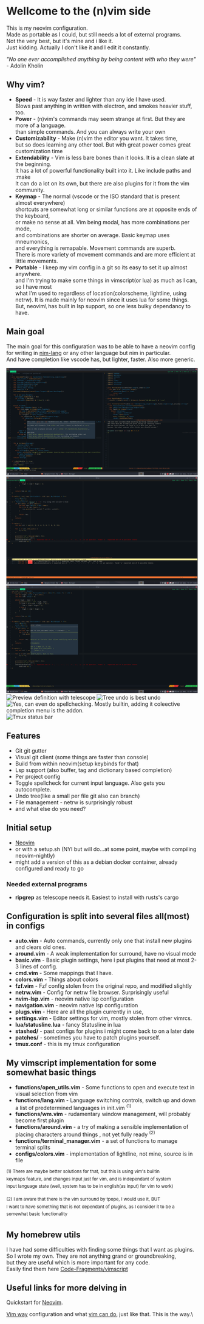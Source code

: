 # Wellcome to the (n)vim side
This is my neovim configuration.\
Made as portable as I could, but still needs a lot of external programs.\
Not the very best, but it's mine and i like it.\
Just kidding. Actually I don't like it and I edit it constantly.

*"No one ever accomplished anything by being content with who they were"* - Adolin Kholin

## Why vim?
 - **Speed** - It is way faster and lighter than any ide I have used.\
     Blows past anything in written with electron, and smokes heavier stuff, too.
 - **Power** - (n)vim's commands may seem strange at first. But they are more of a language.\
   than simple commands. And  you can always write your own
 - **Customizability** - Make (n)vim the editor you want. It takes time,\
   but so does learning any other tool. But with great power comes great customization time
 - **Extendability** - Vim is less bare bones than it looks. It is a clean slate at the beginning.\
   It has a lot of powerful functionality built into it. Like include paths and :make\
   It can do a lot on its own, but there are also plugins for it from the vim community.
 - **Keymap** - The normal (vscode or the ISO standard that is present almost everywhere)\
   shortcuts are somewhat long or similar functions are at opposite ends of the keyboard, \
   or make no sense at all. Vim being modal, has more combinations per mode,\
   and combinations are shorter on average. Basic keymap uses mneumonics,\
   and everything is remapable. Movement commands are superb.\
   There is more variety of movement commands and are more efficient at little movements.
 - **Portable** - I keep my vim config in a git so its easy to set it up almost anywhere.\
   and I'm trying to make some things in vimscript(or lua) as much as I can, so I have most\
   what I'm used to regardless of location(colorscheme, lightline, using netrw).
   It is made mainly for neovim since it uses lua for some things. But, neovim\ 
   has built in lsp support, so one less bulky dependancy to have.

## Main goal
The main goal for this configuration was to be able to have a neovim config\
for writing in [nim-lang] or any other language but nim in particular.\
And have completion like vscode has, but lighter, faster. Also more generic.

[nim-lang]:https://nim-lang.org/

<img src="https://github.com/Rosen-Popov/nvim/blob/master/.img/nvim.png"  title="This is what peak performance looks like">
<img src="https://github.com/Rosen-Popov/nvim/blob/master/.img/diagn.png"  title="Get all diagnostics">
<img src="https://github.com/Rosen-Popov/nvim/blob/master/.img/descr.png"  title="Hover definition">
<img src="https://github.com/Rosen-Popov/nvim/blob/master/.img/preview.png"  title="Preview definition with telescope">
<img src="https://github.com/Rosen-Popov/nvim/blob/master/.img/tree.png"  title="Tree undo is best undo">
<img src="https://github.com/Rosen-Popov/nvim/blob/master/.img/writing.png"  title="Yes, can even do spellchecking. Mostly builtin, adding it coleective completion menu is the addon.">
<img src="https://github.com/Rosen-Popov/nvim/blob/master/.img/pc_status.jpg"  title="Tmux status bar">


## Features
- Git git gutter
- Visual git client (some things are faster than console)
- Build from within neovim(setup keybinds for that)
- Lsp support (also buffer, tag and dictionary based completion)
- Per project config
- Toggle spellcheck for current input language. Also gets you autocomplete.
- Undo tree(like a small per file git also can branch)
- File management - netrw is surprisingly robust
- and what else do you need?

## Initial setup
- [Neovim]
- or with a setup.sh (NYI but will do...at some point, maybe with compiling neovim-nightly)
- might add a version of this as a debian docker container, already configured and ready to go

### Needed external programs 
- **ripgrep** as telescope needs it. Easiest to install with rusts's cargo

## Configuration is split into several files all(most) in configs
- **auto.vim** - Auto commands, currently only one that install new plugins and clears old ones.
- **around.vim** - A weak implementation for surround, have no visual mode
- **basic.vim** - Basic plugin settings, here i put plugins that need at most 2-3 lines of config.
- **cmd.vim** - Some mappings that I have.
- **colors.vim** - Things about colors
- **fzf.vim** - Fzf config stolen from the original repo, and modified slightly
- **netrw.vim** - Config for netrw file browser. Surprisingly useful
- **nvim-lsp.vim** - neovim native lsp configuration
- **navigation.vim** - neovim native lsp configuration
- **plugs.vim** - Here are all the plugin currently in use, 
- **settings.vim** - Editor settings for vim, mostly stolen from other vimrcs.
- **lua/statusline.lua** - fancy Statusline in lua 
- **stashed/**  - past configs for plugins i might come back to on a later date
- **patches/**  - sometimes you have to patch plugins yourself.
- **tmux.conf** - this is my tmux configuration 

## My vimscript implementation for some somewhat basic things
- **functions/open_utils.vim** - Some functions to open and execute text in visual selection from vim
- **functions/lang.vim** - Language switching controls, switch up and down a list of predetermined languages in init.vim <sup>(1)</sup>
- **functions/wm.vim** - rudamentary window management, will probably become first plugin
- **functions/around.vim** - a try of making a sensible implementation of placing characters around things , not yet fully ready <sup>(2)</sup>
- **functions/terminal_manager.vim** - a set of functions to manage terminal splits
- **configs/colors.vim** - implementation of lightline, not mine, source is in file

 <sup>(1) There are maybe better solutions for that, but this is using vim's builtin\
 keymaps feature, and changes input just for vim, and is independant of system\
 input language state (well, system has to be in english(as input) for vim to work)</sup>

 <sup>(2) I am aware that there is the vim surround by tpope, I would use it, BUT\
 I want to have something that is not dependant of plugins, as I consider it to be a\
 somewhat basic functionality</sup>

## My homebrew utils
I have had some difficulties with finding some things that I want as plugins.\
So I wrote my own. They are not anything grand or groundbreaking,\
but they are useful which is more important for any code.\
Easily find them here [Code-Fragments/vimscript]

[Code-Fragments/vimscript]: https://github.com/rdpopov/Code-Fragments/tree/main/vimscript

## Useful links for more delving in
Quickstart for [Neovim].

[Neovim]: https://www.linode.com/docs/guides/how-to-install-neovim-and-plugins-with-vim-plug/

[Vim way] configuration and what [vim can do], just like that. This is the way.\

[Vim way]: https://www.youtube.com/watch?v=DogKdiRx7ls
[vim can do]: https://www.youtube.com/watch?v=XA2WjJbmmoM
[ms-jpq/chadtree]:https://github.com/ms-jpq/chadtree 

